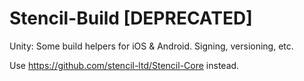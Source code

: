 # Stencil-Build [DEPRECATED]
Unity: Some build helpers for iOS &amp; Android. Signing, versioning, etc.

Use https://github.com/stencil-ltd/Stencil-Core instead.

